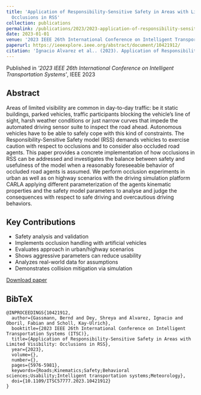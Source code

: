 ```yaml
---
title: 'Application of Responsibility-Sensitive Safety in Areas with Limited Visibility:
  Occlusions in RSS'
collection: publications
permalink: /publications/2023/2023-application-of-responsibility-sensitive-safety-in
date: 2023-01-01
venue: '2023 IEEE 26th International Conference on Intelligent Transportation Systems'
paperurl: https://ieeexplore.ieee.org/abstract/document/10421912/
citation: 'Ignacio Alvarez et al.. (2023). Application of Responsibility-Sensitive Safety in Areas with Limited Visibility: Occlusions in RSS. 2023 IEEE 26th International Conference on Intelligent Transportation Systems.'
---
```


Published in *'2023 IEEE 26th International Conference on Intelligent Transportation Systems'*, IEEE 2023

## Abstract

Areas of limited visibility are common in day-to-day traffic: be it static buildings, parked vehicles, traffic participants blocking the vehicle’s line of sight, harsh weather conditions or just narrow curves that impede the automated driving sensor suite to inspect the road ahead. Autonomous vehicles have to be able to safely cope with this kind of constraints. The Responsibility-Sensitive Safety model (RSS) demands vehicles to exercise caution with respect to occlusions and to consider also occluded road agents. This paper provides a concrete implementation of how occlusions in RSS can be addressed and investigates the balance between safety and usefulness of the model when a reasonably foreseeable behavior of occluded road agents is assumed. We perform occlusion experiments in urban as well as on highway scenarios with the driving simulation platform CARLA applying different parameterization of the agents kinematic properties and the safety model parameters to analyse and judge the consequences with respect to safe driving and overcautious driving behaviors.

## Key Contributions

* Safety analysis and validation
* Implements occlusion handling with artificial vehicles
* Evaluates approach in urban/highway scenarios
* Shows aggressive parameters can reduce usability
* Analyzes real-world data for assumptions
* Demonstrates collision mitigation via simulation

[Download paper](https://ieeexplore.ieee.org/abstract/document/10421912/)

## BibTeX

```
@INPROCEEDINGS{10421912,
  author={Gassmann, Bernd and Dey, Shreya and Alvarez, Ignacio and Oboril, Fabian and Scholl, Kay-Ulrich},
  booktitle={2023 IEEE 26th International Conference on Intelligent Transportation Systems (ITSC)}, 
  title={Application of Responsibility-Sensitive Safety in Areas with Limited Visibility: Occlusions in RSS}, 
  year={2023},
  volume={},
  number={},
  pages={5976-5981},
  keywords={Roads;Kinematics;Safety;Behavioral sciences;Usability;Intelligent transportation systems;Meteorology},
  doi={10.1109/ITSC57777.2023.10421912}
}
```